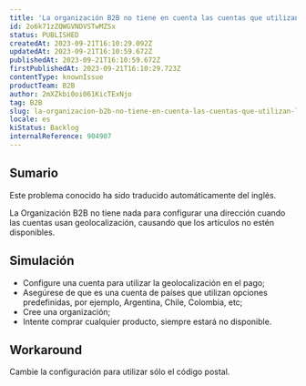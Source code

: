 ```yaml
---
title: 'La organización B2B no tiene en cuenta las cuentas que utilizan la geolocalización al registrar la dirección'
id: 2o6k71zZQWGVNDVSTwMZSx
status: PUBLISHED
createdAt: 2023-09-21T16:10:29.092Z
updatedAt: 2023-09-21T16:10:59.672Z
publishedAt: 2023-09-21T16:10:59.672Z
firstPublishedAt: 2023-09-21T16:10:29.723Z
contentType: knownIssue
productTeam: B2B
author: 2mXZkbi0oi061KicTExNjo
tag: B2B
slug: la-organizacion-b2b-no-tiene-en-cuenta-las-cuentas-que-utilizan-la-geolocalizacion-al-registrar-la-direccion
locale: es
kiStatus: Backlog
internalReference: 904907
---
```


## Sumario

<div class="alert alert-info">
  <p>Este problema conocido ha sido traducido automáticamente del inglés.</p>
</div>


La Organización B2B no tiene nada para configurar una dirección cuando las cuentas usan geolocalización, causando que los artículos no estén disponibles.


##

## Simulación



- Configure una cuenta para utilizar la geolocalización en el pago;
- Asegúrese de que es una cuenta de países que utilizan opciones predefinidas, por ejemplo, Argentina, Chile, Colombia, etc;
- Cree una organización;
- Intente comprar cualquier producto, siempre estará no disponible.



## Workaround


Cambie la configuración para utilizar sólo el código postal.



